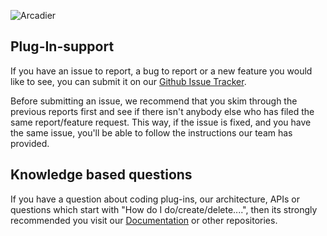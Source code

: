 ![Arcadier](https://theme.zdassets.com/theme_assets/2008942/9566e69f67b1ee67fdfbcd79b1e580bdbbc98874.svg "Arcadier")

## Plug-In-support
If you have an issue to report, a bug to report or a new feature you would like to see, you can submit it on our [Github Issue Tracker](https://github.com/Arcadier/Plug-In-support/issues). 

Before submitting an issue, we recommend that you skim through the previous reports first and see if there isn't anybody else who has filed the same report/feature request. This way, if the issue is fixed, and you have the same issue, you'll be able to follow the instructions our team has provided.

## Knowledge based questions
If you have a question about coding plug-ins, our architecture, APIs or questions which start with "How do I do/create/delete....", then its strongly recommended you visit our [Documentation](https://api.arcadier.com) or other repositories.
